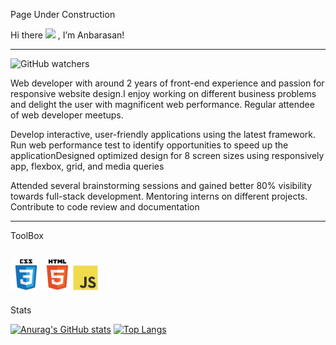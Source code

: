 Page Under Construction

Hi there <img src="https://raw.githubusercontent.com/MartinHeinz/MartinHeinz/master/wave.gif" width="30px" style="max-width:100%;"> , I’m Anbarasan!  

----

![GitHub watchers](https://img.shields.io/github/watchers/AnbarasanJ24/100Days-JS-DS-Algo?style=social) 

Web developer with around 2 years of front-end experience and passion for responsive website design.I enjoy working on different business problems and delight the user with magnificent web performance. Regular attendee of web developer meetups.

Develop interactive, user-friendly applications using the latest framework. Run web performance test to identify opportunities to speed up the applicationDesigned optimized design for 8 screen sizes using responsively app, flexbox, grid, and media queries

Attended several brainstorming sessions and gained better 80% visibility towards full-stack development. Mentoring interns on different projects. Contribute to code review and documentation

---
ToolBox


<img src="https://github.com/devicons/devicon/blob/master/icons/css3/css3-original-wordmark.svg" alt="CSS" width="50" height="50" /><img src="https://github.com/devicons/devicon/blob/master/icons/html5/html5-original-wordmark.svg" alt="HTML" width="50" height="50" /><img src="https://github.com/devicons/devicon/blob/master/icons/javascript/javascript-original.svg" alt="JS" width="40" height="40" />
----

Stats

[![Anurag's GitHub stats](https://github-readme-stats.vercel.app/api?username=AnbarasanJ24&hide=stars&show_icons=true)](https://github.com/anuraghazra/github-readme-stats) [![Top Langs](https://github-readme-stats.vercel.app/api/top-langs/?username=AnbarasanJ24)](https://github.com/anuraghazra/github-readme-stats)


<!---
AnbarasanJ24/AnbarasanJ24 is a ✨ special ✨ repository because its `README.md` (this file) appears on your GitHub profile.
You can click the Preview link to take a look at your changes.
--->
